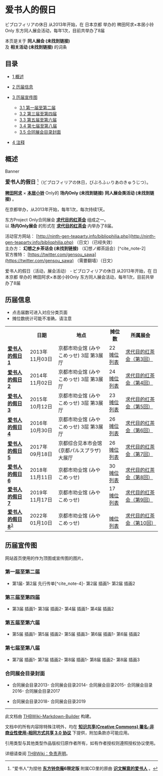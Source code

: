 # 爱书人的假日

<!-- source html: G:\repos\THBWiki-Markdown-Builder\THBWikiMarkdown\Temp\main\2\24\ns0%3A%E7%88%B1%E4%B9%A6%E4%BA%BA%E7%9A%84%E5%81%87%E6%97%A5.html -->

ビブロフィリアの休日 从2013年开始，在 日本京都 举办的 稗田阿求×本居小铃Only 东方同人展会活动，每年1次，目前共举办了8届

本页是关于 **同人展会 (未找到链接)**   
及 **相关活动 (未找到链接)** 的词条
## 目录

- [1 概述](#概述)
- [2 历届信息](#历届信息)
- [3 历届宣传图](#历届宣传图)

  - [3.1 第一届至第二届](#第一届至第二届)
  - [3.2 第三届至第四届](#第三届至第四届)
  - [3.3 第五届至第六届](#第五届至第六届)
  - [3.4 第七届至第八届](#第七届至第八届)
  - [3.5 合同展会目录封面](#合同展会目录封面)



- [4 注释](#注释)




## 概述



[](./文件-爱书人的假日Banner.jpg.md)

Banner




  
<big> **爱书人的假日** </big>[^cite_note-1]（ビブロフィリアの休日，びぶろふぃりあのきゅうじつ）。  
  
  
  
  
 **[稗田阿求](./稗田阿求.md)** × **[本居小铃](./本居小铃.md)** Only的 **场内Only (未找到链接)**  **同人展会类活动 (未找到链接)** 。  
  
在京都举办，从2013年开始，每年1次，每次持续1天。  
  
东方Project Only合同展会 **[求代目的红茶会](./求代目的红茶会.md)** 组成之一。  
以 **场内Only展会** 的形式在 **[求代目的红茶会](./求代目的红茶会.md)** 内举办了8届。  
  
  
  
  
活动官方网站： [http://ninth-gen-teaparty.info/bibliophilia.php](http://ninth-gen-teaparty.info/bibliophilia.php) （日文）（已经失效）  
主办方： **幻想之乡茶话会 (未找到链接)** （幻想ノ郷茶話会）[^cite_note-2]  
官方推特： [https://twitter.com/gensou_sawa](https://twitter.com/gensou_sawa) （需要翻墙）（日文）  
  
爱书人的假日（活动，展会活动） - ビブロフィリアの休日 从2013年开始，在 日本京都 举办的 稗田阿求×本居小铃Only 东方同人展会活动，每年1次，目前共举办了8届

## 历届信息
- 点击届数可进入对应分类页面
- 摊位数统计可能不准确，请注意


<table>
<tbody><tr><th> </th><th>日期</th><th>地点</th><th>摊位数</th><th>所属展会</th></tr><tr><td id="1"><b><a href="/展会作品列表?e=%E7%88%B1%E4%B9%A6%E4%BA%BA%E7%9A%84%E5%81%87%E6%97%A5%231">爱书人的假日1</a></b></td><td id="">2013年11月03日</td><td>京都市劝业馆 (みやこめっせ) 3层 第3展厅</td><td>22<br><a href="/index.php?title=%E7%88%B1%E4%B9%A6%E4%BA%BA%E7%9A%84%E5%81%87%E6%97%A5/%E7%AC%AC1%E5%B1%8A%E6%91%8A%E4%BD%8D&amp;action=edit&amp;redlink=1" class="new" title="爱书人的假日/第1届摊位（页面不存在）">摊位列表</a></td><td><a href="/%E6%B1%82%E4%BB%A3%E7%9B%AE%E7%9A%84%E7%BA%A2%E8%8C%B6%E4%BC%9A#3" title="求代目的红茶会">求代目的红茶会（第3回）</a></td></tr><tr><td id="2"><b><a href="/展会作品列表?e=%E7%88%B1%E4%B9%A6%E4%BA%BA%E7%9A%84%E5%81%87%E6%97%A5%232">爱书人的假日2</a></b></td><td id="">2014年11月02日</td><td>京都市劝业馆 (みやこめっせ) 3层 第3展厅</td><td>24<br><a href="/index.php?title=%E7%88%B1%E4%B9%A6%E4%BA%BA%E7%9A%84%E5%81%87%E6%97%A5/%E7%AC%AC2%E5%B1%8A%E6%91%8A%E4%BD%8D&amp;action=edit&amp;redlink=1" class="new" title="爱书人的假日/第2届摊位（页面不存在）">摊位列表</a></td><td><a href="/%E6%B1%82%E4%BB%A3%E7%9B%AE%E7%9A%84%E7%BA%A2%E8%8C%B6%E4%BC%9A#4" title="求代目的红茶会">求代目的红茶会（第4回）</a></td></tr><tr><td id="3"><b><a href="/展会作品列表?e=%E7%88%B1%E4%B9%A6%E4%BA%BA%E7%9A%84%E5%81%87%E6%97%A5%233">爱书人的假日3</a></b></td><td id="">2015年10月12日</td><td>京都市劝业馆 (みやこめっせ) 3层 第3展厅</td><td>23<br><a href="/index.php?title=%E7%88%B1%E4%B9%A6%E4%BA%BA%E7%9A%84%E5%81%87%E6%97%A5/%E7%AC%AC3%E5%B1%8A%E6%91%8A%E4%BD%8D&amp;action=edit&amp;redlink=1" class="new" title="爱书人的假日/第3届摊位（页面不存在）">摊位列表</a></td><td><a href="/%E6%B1%82%E4%BB%A3%E7%9B%AE%E7%9A%84%E7%BA%A2%E8%8C%B6%E4%BC%9A#5" title="求代目的红茶会">求代目的红茶会（第5回）</a></td></tr><tr><td id="4"><b><a href="/展会作品列表?e=%E7%88%B1%E4%B9%A6%E4%BA%BA%E7%9A%84%E5%81%87%E6%97%A5%234">爱书人的假日4</a></b></td><td id="">2016年10月30日</td><td>京都市劝业馆 (みやこめっせ) 3层 第3展厅</td><td>26<br><a href="/index.php?title=%E7%88%B1%E4%B9%A6%E4%BA%BA%E7%9A%84%E5%81%87%E6%97%A5/%E7%AC%AC4%E5%B1%8A%E6%91%8A%E4%BD%8D&amp;action=edit&amp;redlink=1" class="new" title="爱书人的假日/第4届摊位（页面不存在）">摊位列表</a></td><td><a href="/%E6%B1%82%E4%BB%A3%E7%9B%AE%E7%9A%84%E7%BA%A2%E8%8C%B6%E4%BC%9A#6" title="求代目的红茶会">求代目的红茶会（第6回）</a></td></tr><tr><td id="5"><b><a href="/展会作品列表?e=%E7%88%B1%E4%B9%A6%E4%BA%BA%E7%9A%84%E5%81%87%E6%97%A5%235">爱书人的假日5</a></b></td><td id="">2017年09月18日</td><td>京都综合见本市会馆 (京都パルスプラザ) 大展厅</td><td>26<br><a href="/index.php?title=%E7%88%B1%E4%B9%A6%E4%BA%BA%E7%9A%84%E5%81%87%E6%97%A5/%E7%AC%AC5%E5%B1%8A%E6%91%8A%E4%BD%8D&amp;action=edit&amp;redlink=1" class="new" title="爱书人的假日/第5届摊位（页面不存在）">摊位列表</a></td><td><a href="/%E6%B1%82%E4%BB%A3%E7%9B%AE%E7%9A%84%E7%BA%A2%E8%8C%B6%E4%BC%9A#7" title="求代目的红茶会">求代目的红茶会（第7回）</a></td></tr><tr><td id="6"><b><a href="/展会作品列表?e=%E7%88%B1%E4%B9%A6%E4%BA%BA%E7%9A%84%E5%81%87%E6%97%A5%236">爱书人的假日6</a></b></td><td id="">2018年11月11日</td><td>京都市劝业馆 (みやこめっせ)</td><td>30<br><a href="/index.php?title=%E7%88%B1%E4%B9%A6%E4%BA%BA%E7%9A%84%E5%81%87%E6%97%A5/%E7%AC%AC6%E5%B1%8A%E6%91%8A%E4%BD%8D&amp;action=edit&amp;redlink=1" class="new" title="爱书人的假日/第6届摊位（页面不存在）">摊位列表</a></td><td><a href="/%E6%B1%82%E4%BB%A3%E7%9B%AE%E7%9A%84%E7%BA%A2%E8%8C%B6%E4%BC%9A#8" title="求代目的红茶会">求代目的红茶会（第8回）</a></td></tr><tr><td id="7"><b><a href="/展会作品列表?e=%E7%88%B1%E4%B9%A6%E4%BA%BA%E7%9A%84%E5%81%87%E6%97%A5%237">爱书人的假日7</a></b></td><td id="">2019年11月17日</td><td>京都市劝业馆 (みやこめっせ)</td><td>17<br><a href="/index.php?title=%E7%88%B1%E4%B9%A6%E4%BA%BA%E7%9A%84%E5%81%87%E6%97%A5/%E7%AC%AC7%E5%B1%8A%E6%91%8A%E4%BD%8D&amp;action=edit&amp;redlink=1" class="new" title="爱书人的假日/第7届摊位（页面不存在）">摊位列表</a></td><td><a href="/%E6%B1%82%E4%BB%A3%E7%9B%AE%E7%9A%84%E7%BA%A2%E8%8C%B6%E4%BC%9A#9" title="求代目的红茶会">求代目的红茶会（第9回）</a></td></tr><tr><td id="8"><b><a href="/展会作品列表?e=%E7%88%B1%E4%B9%A6%E4%BA%BA%E7%9A%84%E5%81%87%E6%97%A5%238">爱书人的假日8</a></b><sup id="cite_ref-3" class="reference"><a href="#cite_note-3">3</a></sup></td><td id="">2022年01月10日</td><td>京都市劝业馆 (みやこめっせ)</td><td><br><a href="/index.php?title=%E7%88%B1%E4%B9%A6%E4%BA%BA%E7%9A%84%E5%81%87%E6%97%A5/%E7%AC%AC8%E5%B1%8A%E6%91%8A%E4%BD%8D&amp;action=edit&amp;redlink=1" class="new" title="爱书人的假日/第8届摊位（页面不存在）">摊位列表</a></td><td><a href="/%E6%B1%82%E4%BB%A3%E7%9B%AE%E7%9A%84%E7%BA%A2%E8%8C%B6%E4%BC%9A#10" title="求代目的红茶会">求代目的红茶会（第10回）</a></td></tr>
</tbody></table>


## 历届宣传图
  
网站首页使用的作为顶图或宣传图的图片。
  

### 第一届至第二届
- [](./文件-爱书人的假日1.png.md)第1届- [](./文件-求代目的红茶会_科学世纪的露天咖啡座4先行传单.png.md)第2届 先行传单[^cite_note-4]- [](./文件-求代目的红茶会海报4.jpg.md)第2届 插画1- [](./文件-科学世纪的露天咖啡座插画4.jpg.md)第2届 插画2

### 第三届至第四届
- [](./文件-求代目的红茶会海报5.jpg.md)第3届 插画1- [](./文件-科学世纪的露天咖啡座插画5.jpg.md)第3届 插画2- [](./文件-求代目的红茶会海报6.jpg.md)第4届 插画1- [](./文件-求代目的红茶会_科学世纪的露天咖啡座插画6.jpg.md)第4届 插画2

### 第五届至第六届
- [](./文件-求代目的红茶会_科学世纪的露天咖啡座插画7.jpg.md)第5届 插画1- [](./文件-求代目的红茶会海报7.jpg.md)第5届 插画2- [](./文件-求代目的红茶会_科学世纪的露天咖啡座插画7_2.jpg.md)第5届 插画3- [](./文件-求代目的红茶会插画8.jpg.md)第6届 插画1- [](./文件-求代目的红茶会_科学世纪的露天咖啡座插画8.jpg.md)第6届 插画2

### 第七届至第八届
- [](./文件-求代目的红茶会插画9.png.md)第7届 插画1- [](./文件-求代目的红茶会_科学世纪的露天咖啡座插画9_2.jpg.md)第7届 插画2- [](./文件-求代目的红茶会插画10.png.md)第8届 插画1- [](./文件-求代目的红茶会_科学世纪的露天咖啡座插画10_2.jpg.md)第8届 插画2- [](./文件-求代目的红茶会_科学世纪的露天咖啡座插画10_3.png.md)第8届 插画3

### 合同展会目录封面
- [](./文件-求代目的红茶会目录3.jpg.md)合同展会目录2013- [](./文件-文求秘封河城合同展会目录2014.png.md)合同展会目录2014- [](./文件-文求秘封河城合同展会目录2015.png.md)合同展会目录2015- [](./文件-文求秘封河城合同展会目录2016.png.md)合同展会目录2016- [](./文件-文求秘封河城合同展会目录2017.jpg.md)合同展会目录2017

- [](./文件-文求秘封合同展会目录2018.jpg.md)合同展会目录2018- [](./文件-文求秘封合同展会目录2019.jpg.md)合同展会目录2019


[^cite_note-1]: “爱书人”为捏他 **[东方铃奈庵](./东方铃奈庵.md)6限定版** 附属CD里的原曲 **[识文解意的爱书人](./识文解意的爱书人.md)** 。

  
  






---

此文档由 [THBWiki-Markdown-Builder](https://github.com/Delsin-Yu/THBWiki-Markdown-Builder) 构建。

文档中的所有内容除特殊注明外，均在 [**知识共享(Creative Commons) 署名-非商业性使用-相同方式共享 3.0 协议**](https://creativecommons.org/licenses/by-sa/3.0/deed.zh-hans) 下提供，附加条款亦可能应用。

引用类型与其他类型作品版权归原作者所有，如有作者授权则遵照授权协议使用。

详细请查阅 [THBWiki：免责声明](https://thbwiki.cc/THBWiki:%E5%85%8D%E8%B4%A3%E5%A3%B0%E6%98%8E)。

